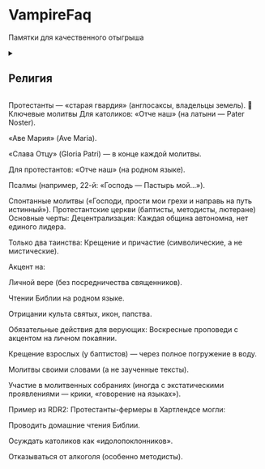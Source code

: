 # VampireFaq

Памятки для качественного отыгрыша 

<details>
  <summary><h2> Религия </h2></summary>

  <details>
  <summary> Католическая церковь </summary>

- **Централизация:** Главенство Папы Римского, строгая иерархия (священники, епископы).
- **Таинства:** 7 обрядов (крещение, причастие, исповедь, миропомазание, венчание, соборование, рукоположение).

<details>
  <summary> Ритуалы: </summary>
  
-   Месса на латыни (до 1960-х). Исповедь священнику в исповедальне.
-   Почитание святых, Девы Марии, икон и реликвий.
-   Посты (например, воздержание от мяса по пятницам).

  </details> 
  
<details>
  <summary> Обязательные действия для верующих: </summary>

- Воскресная месса — пропуск считался грехом.
- Ежегодная исповедь и причастие (минимум раз в год).
- Молитва Розария (чередование «Отче наш» и «Аве Мария» с размышлением о «тайнах» Христа).
- Соблюдение постов (Великий пост, Адвент).

 </details>

Пример из RDR2:

```
Католики в Сен-Дени (как ирландские иммигранты) могли:
Носить нательные крестики.
Осенять себя крестным знамением (слева направо) при виде церкви или упоминании смерти.
Посещать исповедь после «греховных» поступков (например, ограбления).
```

 <details>
  <summary> Конфликты между конфессиями </summary>

   - Протестанты считали католиков «агентами Папы», угрозой демократии.
   - В газетах писали, что католики пьют кровь младенцев (абсурдные слухи).

 </details>

- **Социальное неравенство:** Католики — часто бедные иммигранты (ирландцы, итальянцы).

  </details>

    </details>

 </details>

  </details>


Протестанты — «старая гвардия» (англосаксы, владельцы земель).
📿 Ключевые молитвы
Для католиков:
«Отче наш» (на латыни — Pater Noster).

«Аве Мария» (Ave Maria).

«Слава Отцу» (Gloria Patri) — в конце каждой молитвы.

Для протестантов:
«Отче наш» (на родном языке).

Псалмы (например, 22-й: «Господь — Пастырь мой...»).

Спонтанные молитвы («Господи, прости мои грехи и направь на путь истинный»).
Протестантские церкви (баптисты, методисты, лютеране)
Основные черты:
Децентрализация: Каждая община автономна, нет единого лидера.

Только два таинства: Крещение и причастие (символические, а не мистические).

Акцент на:

Личной вере (без посредничества священников).

Чтении Библии на родном языке.

Отрицании культа святых, икон, папства.

Обязательные действия для верующих:
Воскресные проповеди с акцентом на личном покаянии.

Крещение взрослых (у баптистов) — через полное погружение в воду.

Молитвы своими словами (а не заученные тексты).

Участие в молитвенных собраниях (иногда с экстатическими проявлениями — крики, «говорение на языках»).

Пример из RDR2:
Протестанты-фермеры в Хартлендсе могли:

Проводить домашние чтения Библии.

Осуждать католиков как «идолопоклонников».

Отказываться от алкоголя (особенно методисты).

  </details>
